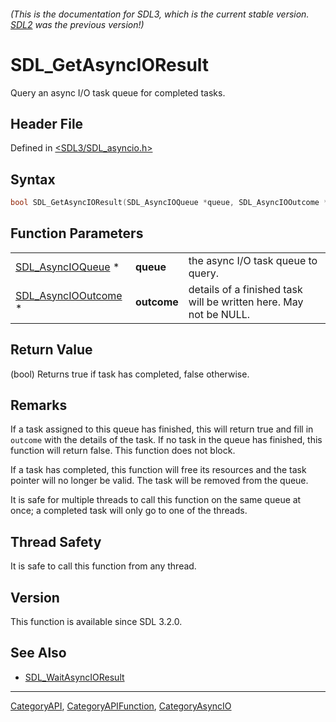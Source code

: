 ###### (This is the documentation for SDL3, which is the current stable version. [SDL2](https://wiki.libsdl.org/SDL2/) was the previous version!)
# SDL_GetAsyncIOResult

Query an async I/O task queue for completed tasks.

## Header File

Defined in [<SDL3/SDL_asyncio.h>](https://github.com/libsdl-org/SDL/blob/main/include/SDL3/SDL_asyncio.h)

## Syntax

```c
bool SDL_GetAsyncIOResult(SDL_AsyncIOQueue *queue, SDL_AsyncIOOutcome *outcome);
```

## Function Parameters

|                                            |             |                                                                   |
| ------------------------------------------ | ----------- | ----------------------------------------------------------------- |
| [SDL_AsyncIOQueue](SDL_AsyncIOQueue) *     | **queue**   | the async I/O task queue to query.                                |
| [SDL_AsyncIOOutcome](SDL_AsyncIOOutcome) * | **outcome** | details of a finished task will be written here. May not be NULL. |

## Return Value

(bool) Returns true if task has completed, false otherwise.

## Remarks

If a task assigned to this queue has finished, this will return true and
fill in `outcome` with the details of the task. If no task in the queue has
finished, this function will return false. This function does not block.

If a task has completed, this function will free its resources and the task
pointer will no longer be valid. The task will be removed from the queue.

It is safe for multiple threads to call this function on the same queue at
once; a completed task will only go to one of the threads.

## Thread Safety

It is safe to call this function from any thread.

## Version

This function is available since SDL 3.2.0.

## See Also

- [SDL_WaitAsyncIOResult](SDL_WaitAsyncIOResult)

----
[CategoryAPI](CategoryAPI), [CategoryAPIFunction](CategoryAPIFunction), [CategoryAsyncIO](CategoryAsyncIO)

